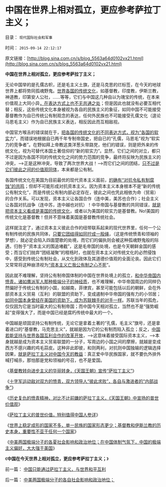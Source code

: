 # 中国在世界上相对孤立，更应参考萨拉丁主义；

目录： `现代国际社会和军事` 

时间： `2015-09-14 22:12:17` 

原文链接：[http://blog.sina.com.cn/s/blog_5563a64d0102vx21.html](http://blog.sina.com.cn/s/blog_5563a64d0102vx21.html)

**中国在世界上相对孤立，更应参考萨拉丁主义；**

无论中国举的是孔儒古帜，还是毛主义土旗，还是马克思的烂标签，在今天的地球世界上都将势同孤魂野鬼。[世界各国的传统文化](../../../2014/9/15/传统文化都极端仇视“人性本私”，传统对科学的逆反！.md)，如基督教，印度教，伊斯兰教，神道教，印第安人公社，……等等，它们与中国这几种自以为瑰宝的传统，在本来价值观上大同小异[，在表达方式上也不无共通之处](../../../2013/4/11/基督教和马克思毛主义高度耦合，圣徒战术鼓动宗教战争（阶级斗争）.md)；但是因此也就没有必要互相代替；相反，这些传统文化本身被视为各自的民族主义的象征，如同中国不可能接受基督教作为自已传统公有制观念的表达，任何外民族也不可能接受孔儒文化（遑论马恩毛主义）作为自已民族主义表达，相反因此而互相敌视。

中国官方喉舌的错误就在于，[把各国的传统文化的不同表达方式，视为“各国的软实](../../../2009/7/5/软实力是什么？中国，美国，阿拉伯的软实力？.md)力”，而错误地根据自已两千年专制帝国史，把自已的“孔儒，马恩毛”视为“软实力的竞争者”。在野如拜上帝教这类洋葱头带路党，他们的错误，则是把外来的传统文化，视为可替代本国土著信仰的“新的软实力”。显然，它们之间的对立，都只不过是因为各国不同的传统文化之间的势力范围的竞争，最终将反映为民族主义的冲突，——>正是这种冲突，导致了两次世界大战！——>而它们之间的团结，[只不过是它们彼此之间的价值观同体](../../../2012/2/2/民粹冲击波！革命压力对于民主进程是南辕北辙.md)，本来都是公有制。

各国传统文化在美国为目前最优的现代资本主义面前，[的确有“对抗令私有制腐蚀”的共鸣](../../../2010/5/13/东西方传统文化垃圾取长补短发挥余热.md)；但却不可能形成对抗资本主义。因为资本主义本身根本不是“新的传统公有制文化”，而是传统公有制内部必定存在，彼此之间也凭此相依为命（贸易）的合作关系。可以发现，资本主义让各国合作（连中美，美苏也合作）；社会主义让各国对抗战争（连中苏，连中越也对抗）！中华帝国与基督教的共同错误，[就是把资本主义看成是美国的传统文化](../../../2009/7/5/美国软实力是人权普世个体价值观.md)，或者以为美国的软实力是基督教。No!美国的传统文化是基督教！但并不意味着美国是基督教传统社会。

这样就注定了，通过资本主义彼此合作的纽带联系起来的现代世界里，任何一个公有制传统的民族共同体，[只要它团结得如同拧成一股绳](../../../2011/11/13/团结就是欺骗，团结就是内斗！.md)，（这是传统愤青和领袖的梦想），就必定会陷入四面楚歌的处境，而它们的偏执则会被这种孤魂野鬼般的际遇，归咎于“资本主义的围追堵截”，这是毛帝国的处境，也是今天朝鲜金国的感受；而当它们抛弃“团结凝聚”的桎梏时，也就在资本主义对传统文化的必然侵蚀中，感受到传统公有制社会，从文化到政体及其道德价值观的全面沦丧。因此它们又常常将这种崩溃视为[“资本主义亡我公有制之心不死](../../../2009/12/25/自力更生国防建设是小农意识历史经验.md)”。

因此就不难理解，坚持公有制帝国体制的中国在世界处境上的孤立，[和中华帝国内愤青，诸如鹰派军人那种极端分子的神经质](../../../2015/9/9/萨拉丁主义，《天国王朝》中宣扬的普世价值观.md)，也不难理解，中华帝国周边的同样仍然偏好于传统公有制的小国，如越南，菲律宾，甚至可能包括以后的朝鲜，会在外部资本主义贸易（互利）的联盟的资助下，变成遏制中华帝国的强有力的小邻居；[如同中国本身曾经在美国的资助下，成为苏联棘手的对手一样](../../../2012/5/20/毛主席把中国带入亡国险境中的战略劣势.md)。苏联当年的孤危，仅仅因为它是当时最大的公有制帝国；而中国今天相对孤立，当然也不是“强势崛起”变得强大了，而是中国已经是腐朽传统中最大的一个。

中国越是顽固坚持公有制传统，无论它是拿着土著的“孔儒，毛主义”旗号，还是拿着进口的“基督教，马克思主义”，就越是因为它的公有制而陷入孤立；反之，[中国若能坚持与世界各国互利合作的改革开放](../../../2012/2/4/拯救西方！个体价值观将为中国赢得无可争辩的软实力！.md)，——>这意味着接受国际资本主义，——>本身就越是成为资本主义贸易联盟的一分子，写周边的小国之间的摩擦，就越是变成西方不感兴趣的鸡毛蒜皮。这种非此即彼，和则两利，对抗则中国独输的逻辑选择因果，[就是萨拉丁主义对中国今天的教益](../../../2015/9/10/萨拉丁主义的普世价值，特别值得中国人参详；.md)：真正爱中华民族国家，就不要仇外排外喊打喊杀，那怕那是党和领袖的号召，也不是爱国。

《[基督教转向进步主义的华丽转身，《天国王朝》宣传“萨拉丁主义”](../../../2015/9/7/基督教进步主义的华丽转身,《天国王朝》不是宣传基督教.md)》

《[十字军运动敌对双方的愤青，双方领导人“彼此求败”，各自与激进者的“内部战争”](../../../2015/9/8/《天国王朝》的历史故事，萨拉丁主义的普世价值.md)》

《[历史复仇的愤青精神，对比不计前嫌的萨拉丁主义，《天国王朝》中宣扬的普世价值观](../../../2015/9/9/萨拉丁主义，《天国王朝》中宣扬的普世价值观.md)》

《[萨拉丁主义的普世价值，特别值得中国人参详](../../../2015/9/10/萨拉丁主义的普世价值，特别值得中国人参详；.md)》

《[世界上稳定成形的国家不多，单一民族的国家形态更少；基督教和伊斯兰教的历史本身，重要性不亚于任何一个国家](../../../2015/9/11/过分着重于“世界各国，各民族”的历史和国际教育.md)》

《[中美两国极端分子的各夏社会影响和政治地位；在中国体制气氛下，中国的极端主义偏好，大大强于美国](../../../2015/9/13/中美两国极端分子的各自社会影响和政治地位；.md)》

《**中国在今天世界上相对孤立，更应参考萨拉丁主义；**》

前一篇： [中国只能通过萨拉丁主义，与世界和平互利](../../../2015/9/15/中国只能通过萨拉丁主义，与世界和平互利.md)

后一篇： [中美两国极端分子的各自社会影响和政治地位；](../../../2015/9/13/中美两国极端分子的各自社会影响和政治地位；.md)

